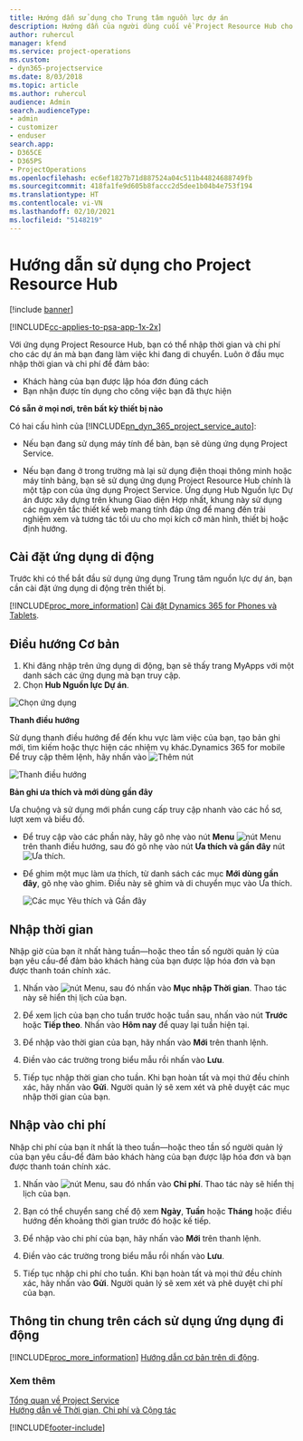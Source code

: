 ```yaml
---
title: Hướng dẫn sử dụng cho Trung tâm nguồn lực dự án
description: Hướng dẫn của người dùng cuối về Project Resource Hub cho Project Service
author: ruhercul
manager: kfend
ms.service: project-operations
ms.custom:
- dyn365-projectservice
ms.date: 8/03/2018
ms.topic: article
ms.author: ruhercul
audience: Admin
search.audienceType:
- admin
- customizer
- enduser
search.app:
- D365CE
- D365PS
- ProjectOperations
ms.openlocfilehash: ec6ef1827b71d887524a04c511b44824688749fb
ms.sourcegitcommit: 418fa1fe9d605b8faccc2d5dee1b04b4e753f194
ms.translationtype: HT
ms.contentlocale: vi-VN
ms.lasthandoff: 02/10/2021
ms.locfileid: "5148219"
---
```

# <a name="user-guide-for-project-resource-hub"></a>Hướng dẫn sử dụng cho Project Resource Hub

[!include [banner](../includes/psa-now-project-operations.md)]

[!INCLUDE[cc-applies-to-psa-app-1x-2x](../includes/cc-applies-to-psa-app-1x-2x.md)]

Với ứng dụng Project Resource Hub, bạn có thể nhập thời gian và chi phí cho các dự án mà bạn đang làm việc khi đang di chuyển. Luôn ở đầu mục nhập thời gian và chi phí để đảm bảo:

- Khách hàng của bạn được lập hóa đơn đúng cách
- Bạn nhận được tín dụng cho công việc bạn đã thực hiện

**Có sẵn ở mọi nơi, trên bất kỳ thiết bị nào**

Có hai cấu hình của [!INCLUDE[pn_dyn_365_project_service_auto](../includes/pn-dyn-365-project-service-auto.md)]: 

- Nếu bạn đang sử dụng máy tính để bàn, bạn sẽ dùng ứng dụng Project Service. 

- Nếu bạn đang ở trong trường mà lại sử dụng điện thoại thông minh hoặc máy tính bảng, bạn sẽ sử dụng ứng dụng Project Resource Hub chính là một tập con của ứng dụng Project Service. Ứng dụng Hub Nguồn lực Dự án được xây dựng trên khung Giao diện Hợp nhất, khung này sử dụng các nguyên tắc thiết kế web mang tính đáp ứng để mang đến trải nghiệm xem và tương tác tối ưu cho mọi kích cỡ màn hình, thiết bị hoặc định hướng. 


## <a name="install-the-mobile-app"></a>Cài đặt ứng dụng di động
Trước khi có thể bắt đầu sử dụng ứng dụng Trung tâm nguồn lực dự án, bạn cần cài đặt ứng dụng di động trên thiết bị. 

[!INCLUDE[proc_more_information](../includes/proc-more-information.md)] [Cài đặt Dynamics 365 for Phones và Tablets](https://docs.microsoft.com/dynamics365/mobile-app/install-dynamics-365-for-phones-and-tablets).

## <a name="basic-navigation"></a>Điều hướng Cơ bản
1.  Khi đăng nhập trên ứng dụng di động, bạn sẽ thấy trang MyApps với một danh sách các ứng dụng mà bạn truy cập. 
2.  Chọn **Hub Nguồn lực Dự án**.

![Chọn ứng dụng](media/chooseApp_1.png "Chọn ứng dụng")

**Thanh điều hướng**

Sử dụng thanh điều hướng để đến khu vực làm việc của bạn, tạo bản ghi mới, tìm kiếm hoặc thực hiện các nhiệm vụ khác.Dynamics 365 for mobile Để truy cập thêm lệnh, hãy nhấn vào ![Thêm nút](media/MoreButton.png "Nút Thêm")

![Thanh điều hướng](media/NavBar_2.png "Thanh điều hướng")

**Bản ghi ưa thích và mới dùng gần đây**

Ưa chuộng và sử dụng mới phần cung cấp truy cập nhanh vào các hồ sơ, lượt xem và biểu đồ. 

- Để truy cập vào các phần này, hãy gõ nhẹ vào nút **Menu** ![nút Menu](media/MenuButton.png "Nút Menu") trên thanh điều hướng, sau đó gõ nhẹ vào nút **Ưa thích và gần đây** nút ![Ưa thích](media/FavButton.png "Nút Yêu thích").

- Để ghim một mục làm ưa thích, từ danh sách các mục **Mới dùng gần đây**, gõ nhẹ vào ghim. Điều này sẽ ghim và di chuyển mục vào Ưa thích.

  ![Các mục Yêu thích và Gần đây](media/Favs_3.png "Các mục Yêu thích và Gần đây")
 
## <a name="enter-time"></a>Nhập thời gian
Nhập giờ của bạn ít nhất hàng tuần—hoặc theo tần số người quản lý của bạn yêu cầu-để đảm bảo khách hàng của bạn được lập hóa đơn và bạn được thanh toán chính xác.

1. Nhấn vào ![nút Menu](media/MenuButton.png "Nút Menu"), sau đó nhấn vào **Mục nhập Thời gian**. Thao tác này sẽ hiển thị lịch của bạn.

2. Để xem lịch của bạn cho tuần trước hoặc tuần sau, nhấn vào nút **Trước** hoặc **Tiếp theo**. Nhấn vào **Hôm nay** để quay lại tuần hiện tại.

3. Để nhập vào thời gian của bạn, hãy nhấn vào **Mới** trên thanh lệnh. 

4. Điền vào các trường trong biểu mẫu rồi nhấn vào **Lưu**.

5. Tiếp tục nhập thời gian cho tuần. Khi bạn hoàn tất và mọi thứ đều chính xác, hãy nhấn vào **Gửi**. Người quản lý sẽ xem xét và phê duyệt các mục nhập thời gian của bạn.

## <a name="enter-expenses"></a>Nhập vào chi phí 
Nhập chi phí của bạn ít nhất là theo tuần—hoặc theo tần số người quản lý của bạn yêu cầu-để đảm bảo khách hàng của bạn được lập hóa đơn và bạn được thanh toán chính xác.

1. Nhấn vào ![nút Menu](media/MenuButton.png "Nút Menu"), sau đó nhấn vào **Chi phí**. Thao tác này sẽ hiển thị lịch của bạn.

2. Bạn có thể chuyển sang chế độ xem **Ngày**, **Tuần** hoặc **Tháng** hoặc điều hướng đến khoảng thời gian trước đó hoặc kế tiếp. 

3. Để nhập vào chi phí của bạn, hãy nhấn vào **Mới** trên thanh lệnh. 

4. Điền vào các trường trong biểu mẫu rồi nhấn vào **Lưu**.

5. Tiếp tục nhập chi phí cho tuần. Khi bạn hoàn tất và mọi thứ đều chính xác, hãy nhấn vào **Gửi**. Người quản lý sẽ xem xét và phê duyệt chi phí của bạn.

## <a name="general-information-on-how-to-use-the-mobile-app"></a>Thông tin chung trên cách sử dụng ứng dụng đi động 
[!INCLUDE[proc_more_information](../includes/proc-more-information.md)] [Hướng dẫn cơ bản trên di động](https://docs.microsoft.com/dynamics365/mobile-app/dynamics-365-phones-tablets-users-guide).

### <a name="see-also"></a>Xem thêm  
 [Tổng quan về Project Service](../psa/overview.md)   
 [Hướng dẫn về Thời gian, Chi phí và Cộng tác](../psa/time-expense-collaboration-guide.md)   
 


[!INCLUDE[footer-include](../includes/footer-banner.md)]